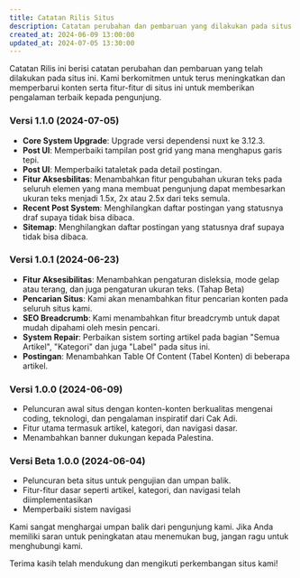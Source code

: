 ```yaml
---
title: Catatan Rilis Situs
description: Catatan perubahan dan pembaruan yang dilakukan pada situs ini.
created_at: 2024-06-09 13:00:00
updated_at: 2024-07-05 13:30:00
---
```


Catatan Rilis ini berisi catatan perubahan dan pembaruan yang telah dilakukan pada situs ini. Kami berkomitmen untuk terus meningkatkan dan memperbarui konten serta fitur-fitur di situs ini untuk memberikan pengalaman terbaik kepada pengunjung.

### Versi 1.1.0 (2024-07-05)
- **Core System Upgrade**: Upgrade versi dependensi nuxt ke 3.12.3.
- **Post UI**: Memperbaiki tampilan post grid yang mana menghapus garis tepi.
- **Post UI**: Memperbaiki tataletak pada detail postingan.
- **Fitur Aksesbilitas**: Menambahkan fitur pengubahan ukuran teks pada seluruh elemen yang mana membuat pengunjung dapat membesarkan ukuran teks menjadi 1.5x, 2x atau 2.5x dari teks semula.
- **Recent Post System**: Menghilangkan daftar postingan yang statusnya draf supaya tidak bisa dibaca.
- **Sitemap**: Menghilangkan daftar postingan yang statusnya draf supaya tidak bisa dibaca.

### Versi 1.0.1 (2024-06-23)
- **Fitur Aksesibilitas**: Menambahkan pengaturan disleksia, mode gelap atau terang, dan juga pengaturan ukuran teks. (Tahap Beta)
- **Pencarian Situs**: Kami akan menambahkan fitur pencarian konten pada seluruh situs kami.
- **SEO Breadcrumb**: Kami menambahkan fitur breadcrymb untuk dapat mudah dipahami oleh mesin pencari.
- **System Repair**: Perbaikan sistem sorting artikel pada bagian "Semua Artikel", "Kategori" dan juga "Label" pada situs ini.
- **Postingan**: Menambahkan Table Of Content (Tabel Konten) di beberapa artikel.

### Versi 1.0.0 (2024-06-09)
- Peluncuran awal situs dengan konten-konten berkualitas mengenai coding, teknologi, dan pengalaman inspiratif dari Cak Adi.
- Fitur utama termasuk artikel, kategori, dan navigasi dasar.
- Menambahkan banner dukungan kepada Palestina.

### Versi Beta 1.0.0 (2024-06-04)
- Peluncuran beta situs untuk pengujian dan umpan balik.
- Fitur-fitur dasar seperti artikel, kategori, dan navigasi telah diimplementasikan
- Memperbaiki sistem navigasi

Kami sangat menghargai umpan balik dari pengunjung kami. Jika Anda memiliki saran untuk peningkatan atau menemukan bug, jangan ragu untuk menghubungi kami.

Terima kasih telah mendukung dan mengikuti perkembangan situs kami!
